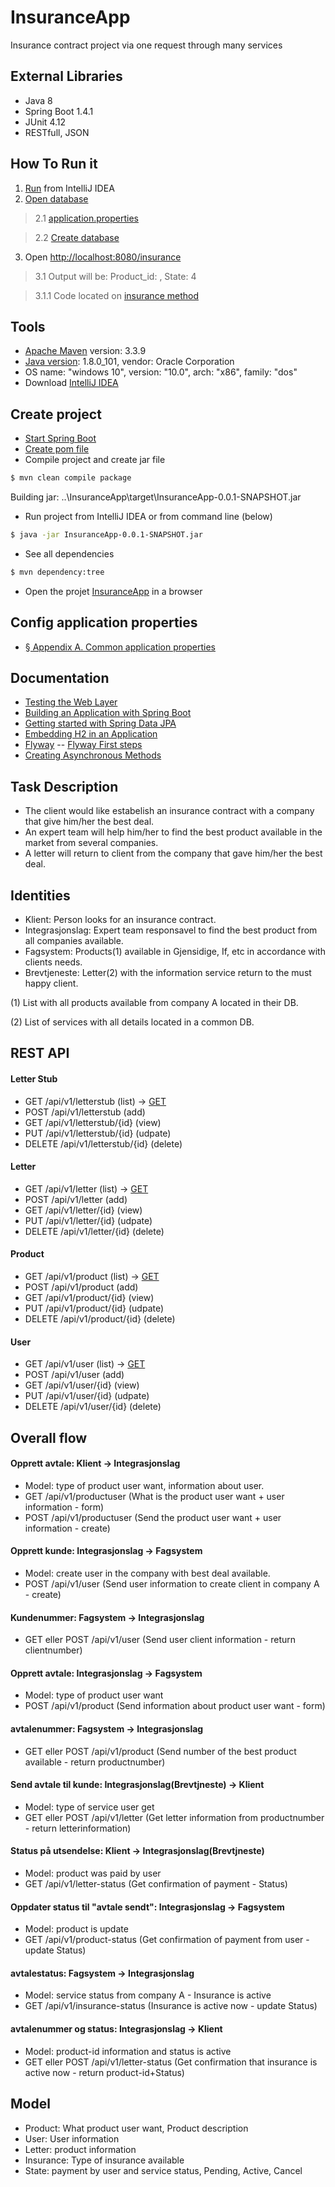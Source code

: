 # InsuranceApp
Insurance contract project via one request through many services

## External Libraries
- Java 8
- Spring Boot 1.4.1
- JUnit 4.12
- RESTfull, JSON

## How To Run it
1. [Run](https://github.com/pedalv/JavaApp/blob/master/InsuranceApp/src/main/java/no/insurance/InsuranceAppApplication.java) from IntelliJ IDEA 
2. [Open database](http://localhost:8080/h2/)
> 2.1 [application.properties](https://github.com/pedalv/JavaApp/blob/master/InsuranceApp/src/main/resources/application.properties)

> 2.2 [Create database](https://github.com/pedalv/JavaApp/tree/master/InsuranceApp/src/main/resources/db.migration)
3. Open [http://localhost:8080/insurance](http://localhost:8080/insurance) 
> 3.1 Output will be: Product_id: <nnn>, State: 4

> 3.1.1 Code located on [insurance method](https://github.com/pedalv/JavaApp/blob/master/InsuranceApp/src/main/java/no/insurance/controller/HomeController.java)

## Tools
- [Apache Maven](https://maven.apache.org/download.cgi) version: 3.3.9
- [Java version](http://www.oracle.com/technetwork/java/javase/downloads/index-jsp-138363.html): 1.8.0_101, vendor: Oracle Corporation
- OS name: "windows 10", version: "10.0", arch: "x86", family: "dos"
- Download [IntelliJ IDEA](http://www.jetbrains.com/idea/download/index.html#section=windows)

## Create project
- [Start Spring Boot](http://docs.spring.io/spring-boot/docs/current-SNAPSHOT/reference/htmlsingle/#getting-started)
- [Create pom file](http://start.spring.io/)
- Compile project and create jar file
```bash
$ mvn clean compile package
```
Building jar: ..\InsuranceApp\target\InsuranceApp-0.0.1-SNAPSHOT.jar
- Run project from IntelliJ IDEA or from command line (below)
```bash
$ java -jar InsuranceApp-0.0.1-SNAPSHOT.jar 
```
- See all dependencies
```bash
$ mvn dependency:tree
```
- Open the projet [InsuranceApp](http://localhost:8080/insurance) in a browser

## Config application properties
- [§ Appendix A. Common application properties](http://docs.spring.io/spring-boot/docs/current/reference/html/common-application-properties.html)

## Documentation
- [Testing the Web Layer](https://spring.io/guides/gs/testing-web/)
- [Building an Application with Spring Boot](https://spring.io/guides/gs/spring-boot/)
- [Getting started with Spring Data JPA](https://spring.io/blog/2011/02/10/getting-started-with-spring-data-jpa/)
- [Embedding H2 in an Application](http://h2database.com/html/quickstart.html)
- [Flyway](https://github.com/flyway/flyway)
-- [Flyway First steps](https://flywaydb.org/getstarted/firststeps/maven)
- [Creating Asynchronous Methods](https://spring.io/guides/gs/async-method/)

## Task Description
- The client would like estabelish an insurance contract with a company that give him/her the best deal.
- An expert team will help him/her to find the best product available in the market from several companies.
- A letter will return to client from the company that gave him/her the best deal.

## Identities
- Klient: Person looks for an insurance contract. 
- Integrasjonslag: Expert team responsavel to find the best product from all companies available.
- Fagsystem: Products(1) available in Gjensidige, If, etc in accordance with clients needs.
- Brevtjeneste: Letter(2) with the information service return to the must happy client.

(1) List with all products available from company A located in their DB.

(2) List of services with all details located in a common DB.

## REST API
#### Letter Stub
- GET /api/v1/letterstub (list) -> [GET](http://localhost:8080/api/v1/letterstub) 
- POST /api/v1/letterstub (add)
- GET /api/v1/letterstub/{id} (view)
- PUT /api/v1/letterstub/{id} (udpate)
- DELETE /api/v1/letterstub/{id} (delete)

#### Letter
- GET /api/v1/letter (list) -> [GET](http://localhost:8080/api/v1/letter) 
- POST /api/v1/letter (add) 
- GET /api/v1/letter/{id} (view) 
- PUT /api/v1/letter/{id} (udpate) 
- DELETE /api/v1/letter/{id} (delete)

#### Product
- GET /api/v1/product (list) -> [GET](http://localhost:8080/api/v1/product) 
- POST /api/v1/product (add)
- GET /api/v1/product/{id} (view)
- PUT /api/v1/product/{id} (udpate)
- DELETE /api/v1/product/{id} (delete)

#### User
- GET /api/v1/user (list) -> [GET](http://localhost:8080/api/v1/user) 
- POST /api/v1/user (add)
- GET /api/v1/user/{id} (view)
- PUT /api/v1/user/{id} (udpate)
- DELETE /api/v1/user/{id} (delete)

## Overall flow
#### Opprett avtale: Klient -> Integrasjonslag
+ Model:  type of product user want, information about user.
+ GET /api/v1/productuser (What is the product user want + user information - form) 
+ POST /api/v1/productuser (Send the product user want + user information - create) 

#### Opprett kunde: Integrasjonslag -> Fagsystem
+ Model: create user in the company with best deal available.
+ POST /api/v1/user (Send user information to create client in company A - create)

#### Kundenummer: Fagsystem -> Integrasjonslag
+ GET eller POST /api/v1/user (Send user client information - return clientnumber)

#### Opprett avtale: Integrasjonslag -> Fagsystem
+ Model: type of product user want
+ POST /api/v1/product (Send information about product user want - form) 

#### avtalenummer: Fagsystem -> Integrasjonslag
+ GET eller POST /api/v1/product (Send number of the best product available - return productnumber) 

#### Send avtale til kunde: Integrasjonslag(Brevtjneste) -> Klient 
+ Model: type of service user get
+ GET eller POST /api/v1/letter (Get letter information from  productnumber - return letterinformation)

#### Status på utsendelse: Klient -> Integrasjonslag(Brevtjneste) 
+ Model: product was paid by user
+ GET /api/v1/letter-status (Get confirmation of payment - Status) 

#### Oppdater status til "avtale sendt": Integrasjonslag -> Fagsystem
+ Model: product is update
+ GET /api/v1/product-status (Get confirmation of payment from user - update Status) 

#### avtalestatus: Fagsystem -> Integrasjonslag 
+ Model: service status from company A - Insurance is active
+ GET /api/v1/insurance-status (Insurance is active now - update Status) 

#### avtalenummer og status: Integrasjonslag -> Klient
+ Model: product-id information and status is active
+ GET eller POST /api/v1/letter-status (Get confirmation that insurance is active now - return product-id+Status)

## Model
- Product: What product user want, Product description
- User: User information 
- Letter: product information
- Insurance: Type of insurance available
- State: payment by user and service status, Pending, Active, Cancel 